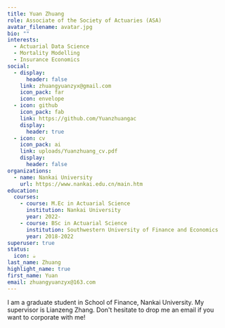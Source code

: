```yaml
---
title: Yuan Zhuang
role: Associate of the Society of Actuaries (ASA)
avatar_filename: avatar.jpg
bio: ""
interests:
  - Actuarial Data Science
  - Mortality Modelling
  - Insurance Economics
social:
  - display:
      header: false
    link: zhuangyuanzyx@gmail.com
    icon_pack: far
    icon: envelope
  - icon: github
    icon_pack: fab
    link: https://github.com/Yuanzhuangac
    display:
      header: true
  - icon: cv
    icon_pack: ai
    link: uploads/Yuanzhuang_cv.pdf
    display:
      header: false
organizations:
  - name: Nankai University
    url: https://www.nankai.edu.cn/main.htm
education:
  courses:
    - course: M.Ec in Actuarial Science
      institution: Nankai University
      year: 2022-
    - course: BSc in Actuarial Science
      institution: Southwestern University of Finance and Economics
      year: 2018-2022
superuser: true
status:
  icon: ☕️
last_name: Zhuang
highlight_name: true
first_name: Yuan
email: zhuangyuanzyx@163.com
---
```

I am a graduate student in School of Finance, Nankai University. My supervisor is Lianzeng Zhang. Don't hesitate to drop me an email if you want to corporate with me!